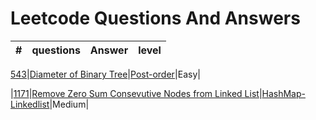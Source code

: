 # Leetcode Questions And Answers
| # | questions | Answer | level |
|---|-----------|--------|-------|

[543](https://leetcode.com/problems/diameter-of-binary-tree/)|[Diameter of
Binary
Tree](python/543DiameterofBinaryTree/question.md)|[Post-order](python/543DiameterofBinaryTree/post_order.py)|Easy|

|[1171](https://leetcode.com/problems/remove-zero-sum-consecutive-nodes-from-linked-list/)|[Remove Zero Sum Consevutive Nodes from Linked List](python/1171RemoveZeroSumConsecutiveNodesfromLinkedList/question.md)|[HashMap-Linkedlist](python/1171RemoveZeroSumConsecutiveNodesfromLinkedList/hashmap_linkedlist_python.py)|Medium|

